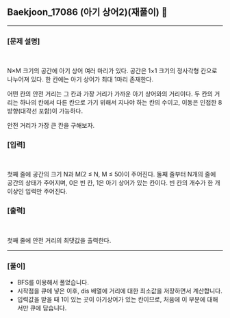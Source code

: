 ## Baekjoon_17086 (아기 상어2)(재풀이) 🚀
___


### **[문제 설명]**
<br>

N×M 크기의 공간에 아기 상어 여러 마리가 있다. 공간은 1×1 크기의 정사각형 칸으로 나누어져 있다. 한 칸에는 아기 상어가 최대 1마리 존재한다.

어떤 칸의 안전 거리는 그 칸과 가장 거리가 가까운 아기 상어와의 거리이다. 두 칸의 거리는 하나의 칸에서 다른 칸으로 가기 위해서 지나야 하는 칸의 수이고, 이동은 인접한 8방향(대각선 포함)이 가능하다.

안전 거리가 가장 큰 칸을 구해보자.


### **[입력]**
<br>

첫째 줄에 공간의 크기 N과 M(2 ≤ N, M ≤ 50)이 주어진다. 둘째 줄부터 N개의 줄에 공간의 상태가 주어지며, 0은 빈 칸, 1은 아기 상어가 있는 칸이다. 빈 칸의 개수가 한 개 이상인 입력만 주어진다.

### **[출력]**
<br>

첫째 줄에 안전 거리의 최댓값을 출력한다.

___


### **[풀이]**
- BFS를 이용해서 풀었습니다.
- 시작점을 큐에 넣은 이후, dis 배열에 거리에 대한 최소값을 저장하면서 계산합니다.
- 입력값을 받을 때 1이 있는 곳이 아기상어가 있는 칸이므로, 처음에 이 부분에 대해서만 큐에 담습니다.

 